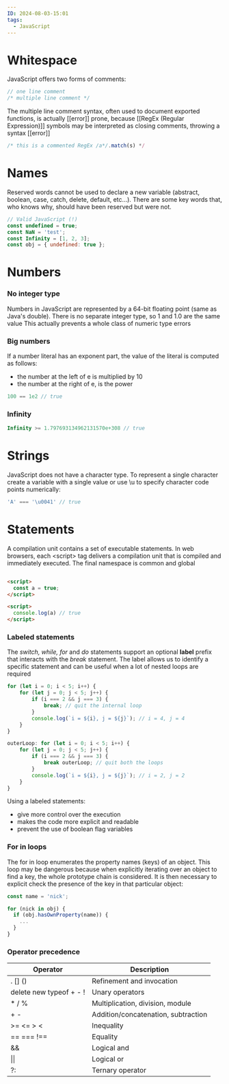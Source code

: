 ```yaml
---
ID: 2024-08-03-15:01
tags:
  - JavaScript
---
```

# Whitespace

JavaScript offers two forms of comments:

```JavaScript
// one line comment
/* multiple line comment */
```

The multiple line comment syntax, often used to document exported functions, is actually [[error]] prone, because [[RegEx (Regular Expression)]] symbols may be interpreted as closing comments, throwing a syntax [[error]]

```JavaScript
/* this is a commented RegEx /a*/.match(s) */
```

# Names

Reserved words cannot be used to declare a new variable (abstract, boolean, case, catch, delete, default, etc...). There are some key words that, who knows why, should have been reserved but were not.

```JavaScript
// Valid JavaScript (!)
const undefined = true;
const NaN = 'test';
const Infinity = [1, 2, 3];
const obj = { undefined: true };
```

# Numbers

### No integer type

Numbers in JavaScript are represented by a 64-bit floating point (same as Java's double). There is no separate integer type, so 1 and 1.0 are the same value
This actually prevents a whole class of numeric type errors
### Big numbers

If a number literal has an exponent part, the value of the literal is computed as follows:
- the number at the left of e is multiplied by 10
- the number at the right of e, is the power

``` JavaScript
100 == 1e2 // true
```

### Infinity

```JavaScript
Infinity >= 1.797693134962131570e+308 // true
```

# Strings

JavaScript does not have a character type. To represent a single character create a variable with a single value or use \u to specify character code points numerically:

```JavaScript
'A' === '\u0041' // true
```

# Statements

A compilation unit contains a set of executable statements. In web browsers, each \<script> tag delivers a compilation unit that is compiled and immediately executed. The final namespace is common and global

```HTML

<script>
  const a = true;
</script>

<script>
  console.log(a) // true
</script>
```

### Labeled statements

The *switch, while, for* and *do* statements support an optional **label** prefix that interacts with the *break* statement. The label allows us to identify a specific statement and can be useful when a lot of nested loops are required

```JavaScript
for (let i = 0; i < 5; i++) {
    for (let j = 0; j < 5; j++) {
        if (i === 2 && j === 3) {
            break; // quit the internal loop
        }
        console.log(`i = ${i}, j = ${j}`); // i = 4, j = 4
    }
}

outerLoop: for (let i = 0; i < 5; i++) {
    for (let j = 0; j < 5; j++) {
        if (i === 2 && j === 3) {
            break outerLoop; // quit both the loops
        }
        console.log(`i = ${i}, j = ${j}`); // i = 2, j = 2
    }
}
```

Using a labeled statements:
- give more control over the execution
- makes the code more explicit and readable
- prevent the use of boolean flag variables

### For in loops

The for in loop enumerates the property names (keys) of an object. This loop may be dangerous because when explicitly iterating over an object to find a key, the whole prototype chain is considered. It is then necessary to explicit check the presence of the key in that particular object:

```JavaScript
const name = 'nick';

for (nick in obj) {
  if (obj.hasOwnProperty(name)) {
    ...
  }
}
```

### Operator precedence

| Operator                | Description                         |
| ----------------------- | ----------------------------------- |
| . [] ()                 | Refinement and invocation           |
| delete new typeof + - ! | Unary operators                     |
| * / %                   | Multiplication, division, module    |
| + -                     | Addition/concatenation, subtraction |
| \>= <= > <              | Inequality                          |
| \== \=== \!==           | Equality                            |
| &&                      | Logical and                         |
| \|\|                    | Logical or                          |
| ?:                      | Ternary operator                    |
